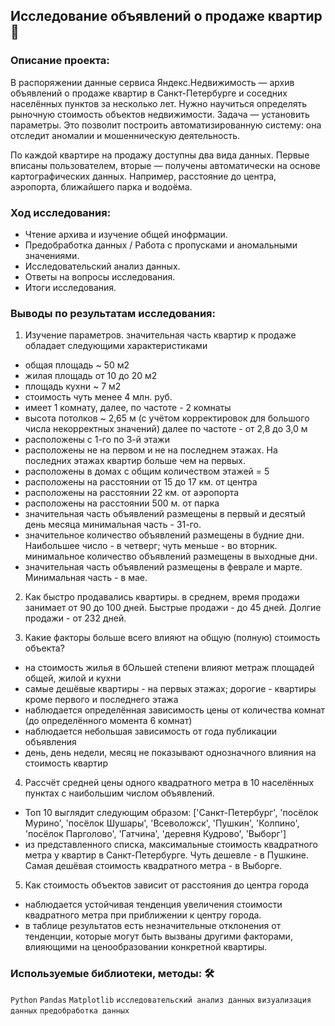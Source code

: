 ## Исследование объявлений о продаже квартир 📝

### Описание проекта:
В распоряжении данные сервиса Яндекс.Недвижимость — архив объявлений о продаже квартир в Санкт-Петербурге и соседних населённых пунктов за несколько лет. Нужно научиться определять рыночную стоимость объектов недвижимости. Задача — установить параметры. Это позволит построить автоматизированную систему: она отследит аномалии и мошенническую деятельность. 

По каждой квартире на продажу доступны два вида данных. Первые вписаны пользователем, вторые — получены автоматически на основе картографических данных. Например, расстояние до центра, аэропорта, ближайшего парка и водоёма. 

### Ход исследования:
- Чтение архива и изучение общей инофрмации.
- Предобработка данных / Работа с пропусками и аномальными значениями.
- Исследовательский анализ данных.
- Ответы на вопросы исследования. 
- Итоги исследования.

### Выводы по результатам исследования:
1. Изучение параметров. значительная часть квартир к продаже обладает следующими характеристиками
- общая площадь ~ 50 м2
- жилая площадь от 10 до 20 м2
- площадь кухни ~ 7 м2
- стоимость чуть менее 4 млн. руб.
- имеет 1 комнату, далее, по частоте - 2 комнаты
- высота потолков ~ 2,65 м (с учётом корректировок для большого числа некорректных значений) далее по частоте - от 2,8 до 3,0 м
- расположены с 1-го по 3-й этажи
- расположены не на первом и не на последнем этажах. На последних этажах квартир больше чем на первых.
- расположены в домах с общим количеством этажей = 5
- расположены на расстоянии от 15 до 17 км. от центра
- расположены на расстоянии 22 км. от аэропорта
- расположены на расстоянии 500 м. от парка
- значительная часть объявлений размещены в первый и десятый день месяца минимальная часть - 31-го.
- значительное количество объявлений размещены в будние дни. Наибольшее число - в четверг; чуть меньше - во вторник. минимальное количество объявлений размещены в выходные дни.
- значительная часть объявлений размещены в феврале и марте. Минимальная часть - в мае.

2. Как быстро продавались квартиры.
в среднем, время продажи занимает от 90 до 100 дней. Быстрые продажи - до 45 дней. Долгие продажи - от 232 дней.

3. Какие факторы больше всего влияют на общую (полную) стоимость объекта?
- на стоимость жилья в бОльшей степени влияют метраж площадей общей, жилой и кухни
- самые дешёвые квартиры - на первых этажах; дорогие - квартиры кроме первого и последнего этажа
- наблюдается определённая зависимость цены от количества комнат (до определённого момента 6 комнат)
- наблюдается небольшая зависимость от года публикации объявления
- день, день недели, месяц не показывают однозначного влияния на стоимость квартир

4. Рассчёт средней цены одного квадратного метра в 10 населённых пунктах с наибольшим числом объявлений.
- Топ 10 выглядит следующим образом: ['Санкт-Петербург', 'посёлок Мурино', 'посёлок Шушары', 'Всеволожск', 'Пушкин', 'Колпино', 'посёлок Парголово', 'Гатчина', 'деревня Кудрово', 'Выборг']
- из представленного списка, максимальные стоимость квадратного метра у квартир в Санкт-Петербурге. Чуть дешевле - в Пушкине. Самая дешёвая стоимость квадратного метра - в Выборге.

5. Как стоимость объектов зависит от расстояния до центра города
- наблюдается устойчивая тенденция увеличения стоимости квадратного метра при приближении к центру города.
- в таблице результатов есть незначительные отклонения от тенденции, которые могут быть вызваны другими факторами, влияющими на ценообразовании конкретной квартиры.

### Используемые библиотеки, методы: 🛠️
`Python` `Pandas` `Matplotlib` `исследовательский анализ данных` `визуализация данных` `предобработка данных`
